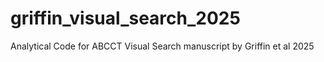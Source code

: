 # griffin_visual_search_2025
Analytical Code for ABCCT Visual Search manuscript by Griffin et al 2025
